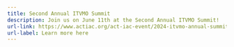 ```yaml
---
title: Second Annual ITVMO Summit
description: Join us on June 11th at the Second Annual ITVMO Summit!
url-link: https://www.actiac.org/act-iac-event/2024-itvmo-annual-summit
url-label: Learn more here
---
```

